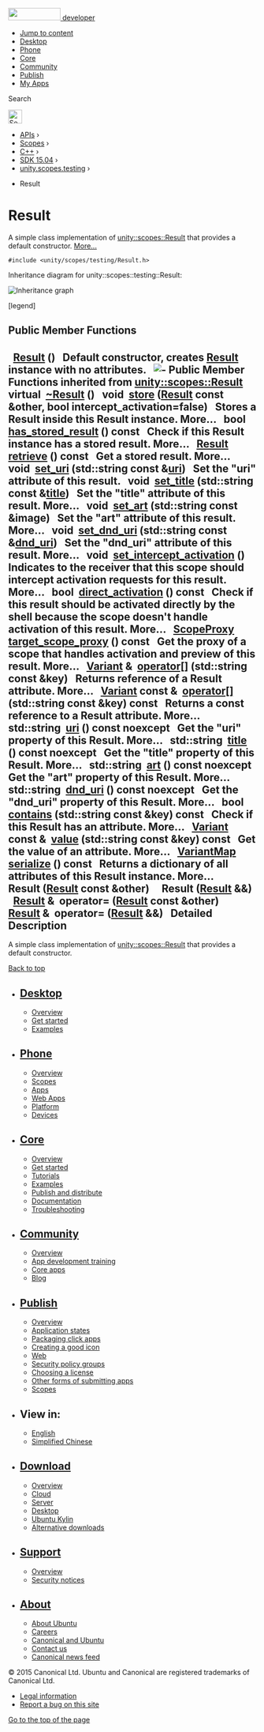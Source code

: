 <a href="https://developer.ubuntu.com/" class="logo-ubuntu"><img src="https://developer.ubuntu.com/assets/sites/ubuntu/latest/u/img/logos/logo-ubuntu-orange.svg" width="106" height="25" /> <span>developer</span></a>

-   [Jump to content](index.html#main-content)
-   [Desktop](https://developer.ubuntu.com/en/desktop/)
-   [Phone](https://developer.ubuntu.com/en/phone/)
-   [Core](https://developer.ubuntu.com/core)
-   [Community](https://developer.ubuntu.com/en/community/)
-   [Publish](https://developer.ubuntu.com/en/publish/)
-   [My Apps](https://myapps.developer.ubuntu.com/)

Search

<img src="https://developer.ubuntu.com/assets/sites/ubuntu/latest/u/img/search-white.svg" alt="Search" height="28" />

-   [APIs](../../../../index.html) ›
-   [Scopes](../../../index.html) ›
-   [C++](../../index.html) ›
-   [SDK 15.04](../index.html) ›
-   [unity.scopes.testing](../unity.scopes.testing/index.html) ›

<!-- -->

-   Result

Result
======

A simple class implementation of <a href="../unity.scopes.Result/index.html" class="el" title="The attributes of a result returned by a Scope. ">unity::scopes::Result</a> that provides a default constructor. [More...](index.html#details)

`#include <unity/scopes/testing/Result.h>`

Inheritance diagram for unity::scopes::testing::Result:

![Inheritance graph](https://developer.ubuntu.com/static/devportal_uploaded/7c8769cf-b71e-45d7-8a8c-099de23d1c3b-api/scopes/cpp/sdk-15.04/unity.scopes.testing.Result/classunity_1_1scopes_1_1testing_1_1_result__inherit__graph.png)

<span class="legend">\[legend\]</span>

<span id="pub-methods"></span> Public Member Functions
------------------------------------------------------

<span id="a66e95120f4af1ab4eb0f6676080ba34f" class="anchor"></span>  
<a href="index.html#a66e95120f4af1ab4eb0f6676080ba34f" class="el">Result</a> ()
 
Default constructor, creates <a href="index.html" class="el" title="A simple class implementation of unity::scopes::Result that provides a default constructor. ">Result</a> instance with no attributes.
 
![-](https://developer.ubuntu.com/static/devportal_uploaded/63e63db2-9970-40f2-ac37-3dfa030a80a9-api/scopes/cpp/sdk-15.04/unity.scopes.testing.Result/closed.png) Public Member Functions inherited from <a href="../unity.scopes.Result/index.html" class="el">unity::scopes::Result</a>
virtual 
<a href="../unity.scopes.Result/index.html#af50d9e95694cc46f4c76369e97aec927" class="el">~Result</a> ()
 
void 
<a href="../unity.scopes.Result/index.html#a744776333a9748ba41dace7c6943ca4d" class="el">store</a> (<a href="../unity.scopes.Result/index.html" class="el">Result</a> const &other, bool intercept\_activation=false)
 
Stores a Result inside this Result instance. More...
 
bool 
<a href="../unity.scopes.Result/index.html#a8213bb7b0aedae09af8d621e1a7e136b" class="el">has_stored_result</a> () const
 
Check if this Result instance has a stored result. More...
 
<a href="../unity.scopes.Result/index.html" class="el">Result</a> 
<a href="../unity.scopes.Result/index.html#a99b158932252c709cb2d4861db566a0a" class="el">retrieve</a> () const
 
Get a stored result. More...
 
<span id="ad69c1e88a1245c4c1f13fcba333c8d7e" class="anchor"></span> void 
<a href="../unity.scopes.Result/index.html#ad69c1e88a1245c4c1f13fcba333c8d7e" class="el">set_uri</a> (std::string const &<a href="../unity.scopes.Result/index.html#a5642d5984ba110c3b7d268cc2668f413" class="el">uri</a>)
 
Set the "uri" attribute of this result.
 
void 
<a href="../unity.scopes.Result/index.html#adf8cf3d863babb02107fb5ef35acc925" class="el">set_title</a> (std::string const &<a href="../unity.scopes.Result/index.html#a318887472ccc1034a64a3ec1d3b0d7d6" class="el">title</a>)
 
Set the "title" attribute of this result. More...
 
void 
<a href="../unity.scopes.Result/index.html#a3f2e512b10dbf2ed867d260ec33a89a1" class="el">set_art</a> (std::string const &image)
 
Set the "art" attribute of this result. More...
 
void 
<a href="../unity.scopes.Result/index.html#aaea2d65663a8553b90a87b5b92c47f8f" class="el">set_dnd_uri</a> (std::string const &<a href="../unity.scopes.Result/index.html#af98171266eeac7360f1c1ef7b0f58958" class="el">dnd_uri</a>)
 
Set the "dnd\_uri" attribute of this result. More...
 
void 
<a href="../unity.scopes.Result/index.html#a5a132eb82702829e2fd026e088e4aa08" class="el">set_intercept_activation</a> ()
 
Indicates to the receiver that this scope should intercept activation requests for this result. More...
 
bool 
<a href="../unity.scopes.Result/index.html#ac3e57ec9bf9a3bc5a517f91ff9605f6b" class="el">direct_activation</a> () const
 
Check if this result should be activated directly by the shell because the scope doesn't handle activation of this result. More...
 
<a href="../unity.scopes/index.html#a94db15da410f8419e4da711db842aaae" class="el">ScopeProxy</a> 
<a href="../unity.scopes.Result/index.html#a1a91e1cbb08e91366e92b7bcd76861d2" class="el">target_scope_proxy</a> () const
 
Get the proxy of a scope that handles activation and preview of this result. More...
 
<a href="../unity.scopes.Variant/index.html" class="el">Variant</a> & 
<a href="../unity.scopes.Result/index.html#a157ebfcc5c28649af2761ef58f68de76" class="el">operator[]</a> (std::string const &key)
 
Returns reference of a Result attribute. More...
 
<a href="../unity.scopes.Variant/index.html" class="el">Variant</a> const & 
<a href="../unity.scopes.Result/index.html#a4e0664aba7b2613883a24f98450b71c0" class="el">operator[]</a> (std::string const &key) const
 
Returns a const reference to a Result attribute. More...
 
std::string 
<a href="../unity.scopes.Result/index.html#a5642d5984ba110c3b7d268cc2668f413" class="el">uri</a> () const noexcept
 
Get the "uri" property of this Result. More...
 
std::string 
<a href="../unity.scopes.Result/index.html#a318887472ccc1034a64a3ec1d3b0d7d6" class="el">title</a> () const noexcept
 
Get the "title" property of this Result. More...
 
std::string 
<a href="../unity.scopes.Result/index.html#aeaeafd3fd83172104e501474191a6e4d" class="el">art</a> () const noexcept
 
Get the "art" property of this Result. More...
 
std::string 
<a href="../unity.scopes.Result/index.html#af98171266eeac7360f1c1ef7b0f58958" class="el">dnd_uri</a> () const noexcept
 
Get the "dnd\_uri" property of this Result. More...
 
bool 
<a href="../unity.scopes.Result/index.html#a442b87e28f762addb0d81ccd03a11532" class="el">contains</a> (std::string const &key) const
 
Check if this Result has an attribute. More...
 
<a href="../unity.scopes.Variant/index.html" class="el">Variant</a> const & 
<a href="../unity.scopes.Result/index.html#a490b5b5da2c3d7b122cfadae25cde3af" class="el">value</a> (std::string const &key) const
 
Get the value of an attribute. More...
 
<a href="../unity.scopes/index.html#ad5d8ccfa11a327fca6f3e4cee11f4c10" class="el">VariantMap</a> 
<a href="../unity.scopes.Result/index.html#acd3c05fe73b442facc1cb8d0fc0ffce2" class="el">serialize</a> () const
 
Returns a dictionary of all attributes of this Result instance. More...
 
<span id="a0e48c4b3cf193f94bd513b79d74a7f6c" class="anchor"></span>  
**Result** (<a href="../unity.scopes.Result/index.html" class="el">Result</a> const &other)
 
<span id="a987b0f1e2013c15c8aa77385e6a7aca3" class="anchor"></span>  
**Result** (<a href="../unity.scopes.Result/index.html" class="el">Result</a> &&)
 
<span id="a7d1c263180e854dcef81082158ddd72e" class="anchor"></span> <a href="../unity.scopes.Result/index.html" class="el">Result</a> & 
**operator=** (<a href="../unity.scopes.Result/index.html" class="el">Result</a> const &other)
 
<span id="a1333a50e7c1800fc15f15729a88eac09" class="anchor"></span> <a href="../unity.scopes.Result/index.html" class="el">Result</a> & 
**operator=** (<a href="../unity.scopes.Result/index.html" class="el">Result</a> &&)
 
<span id="details"></span>
Detailed Description
--------------------

A simple class implementation of <a href="../unity.scopes.Result/index.html" class="el" title="The attributes of a result returned by a Scope. ">unity::scopes::Result</a> that provides a default constructor.

[Back to top](index.html#)

-   [Desktop](https://developer.ubuntu.com/en/desktop/)
    ---------------------------------------------------

    -   [Overview](https://developer.ubuntu.com/en/desktop/)
    -   [Get started](http://snapcraft.io/?utm_source=developer.ubuntu.com&utm_medium=devportal&utm_term=snaps%20snapcraft%20desktop&utm_content=menu&utm_campaign=duc_snappers)
    -   [Examples](https://github.com/ubuntu/snappy-playpen)

-   [Phone](https://developer.ubuntu.com/en/phone/)
    -----------------------------------------------

    -   [Overview](https://developer.ubuntu.com/en/phone/)
    -   [Scopes](https://developer.ubuntu.com/en/phone/scopes/)
    -   [Apps](https://developer.ubuntu.com/en/phone/apps/)
    -   [Web Apps](https://developer.ubuntu.com/en/phone/web/)
    -   [Platform](https://developer.ubuntu.com/en/phone/platform/)
    -   [Devices](https://developer.ubuntu.com/en/phone/devices/)

-   [Core](https://developer.ubuntu.com/core)
    -----------------------------------------

    -   [Overview](https://developer.ubuntu.com/core)
    -   [Get started](https://developer.ubuntu.com/core/get-started)
    -   [Tutorials](https://developer.ubuntu.com/core/tutorials)
    -   [Examples](https://developer.ubuntu.com/core/examples)
    -   [Publish and distribute](https://developer.ubuntu.com/core/publish-and-distribute)
    -   [Documentation](https://developer.ubuntu.com/core/documentation)
    -   [Troubleshooting](https://developer.ubuntu.com/core/troubleshooting)

-   [Community](https://developer.ubuntu.com/en/community/)
    -------------------------------------------------------

    -   [Overview](https://developer.ubuntu.com/en/community/)
    -   [App development training](https://developer.ubuntu.com/en/community/training/)
    -   [Core apps](https://developer.ubuntu.com/en/community/core-apps/)
    -   [Blog](https://developer.ubuntu.com/en/community/blog/)

-   [Publish](https://developer.ubuntu.com/en/publish/)
    ---------------------------------------------------

    -   [Overview](https://developer.ubuntu.com/en/publish/)
    -   [Application states](https://developer.ubuntu.com/en/publish/application-states/)
    -   [Packaging click apps](https://developer.ubuntu.com/en/publish/packaging-click-apps/)
    -   [Creating a good icon](https://developer.ubuntu.com/en/publish/creating-a-good-icon/)
    -   [Web](https://developer.ubuntu.com/en/publish/web/)
    -   [Security policy groups](https://developer.ubuntu.com/en/publish/security-policy-groups/)
    -   [Choosing a license](https://developer.ubuntu.com/en/publish/choosing-a-license/)
    -   [Other forms of submitting apps](https://developer.ubuntu.com/en/publish/other-forms-of-submitting-apps/)
    -   [Scopes](https://developer.ubuntu.com/en/publish/scopes/)

-   View in:
    --------

    -   [English](index.html "Change to language: English")
    -   [Simplified Chinese](index.html "Change to language: Simplified Chinese")

-   [Download](http://ubuntu.com/download/)
    ---------------------------------------

    -   [Overview](http://ubuntu.com/download)
    -   [Cloud](http://ubuntu.com/download/cloud)
    -   [Server](http://ubuntu.com/download/server)
    -   [Desktop](http://ubuntu.com/download/desktop)
    -   [Ubuntu Kylin](http://ubuntu.com/download/ubuntu-kylin)
    -   [Alternative downloads](http://ubuntu.com/download/alternative-downloads)

-   [Support](http://ubuntu.com/support/)
    -------------------------------------

    -   [Overview](http://ubuntu.com/support)
    -   [Security notices](http://www.ubuntu.com/usn/)

-   [About](http://ubuntu.com/about/)
    ---------------------------------

    -   [About Ubuntu](http://ubuntu.com/about/about-ubuntu)
    -   [Careers](http://www.canonical.com/careers)
    -   [Canonical and Ubuntu](http://ubuntu.com/about/canonical-and-ubuntu)
    -   [Contact us](http://ubuntu.com/about/contact-us)
    -   [Canonical news feed](http://insights.ubuntu.com/feed/)

© 2015 Canonical Ltd. Ubuntu and Canonical are registered trademarks of Canonical Ltd.

-   [Legal information](http://www.ubuntu.com/legal)
-   [Report a bug on this site](https://bugs.launchpad.net/developer-ubuntu-com/)

<span class="accessibility-aid">[Go to the top of the page](index.html#)</span>
